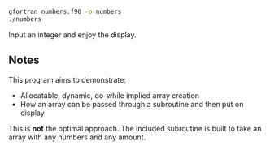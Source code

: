 ```sh
gfortran numbers.f90 -o numbers
./numbers
```

Input an integer and enjoy the display.

## Notes

This program aims to demonstrate:

* Allocatable, dynamic, do-while implied array creation
* How an array can be passed through a subroutine and then put on display

This is **not** the optimal approach.
The included subroutine is built to take an array with any numbers and any amount.
